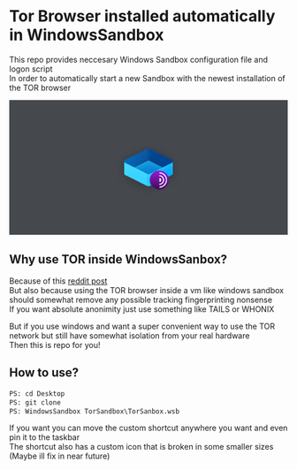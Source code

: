 # Tor Browser installed automatically in WindowsSandbox
This repo provides neccesary Windows Sandbox configuration file and logon script  
In order to automatically start a new Sandbox with the newest installation of the TOR browser  
   
![Banner](/res/Banner.bmp)  
## Why use TOR inside WindowsSanbox?
Because of this [reddit post](https://www.reddit.com/r/TOR/comments/tif9pp/question_about_tor_browser_and_the_windows_release/)   
But also because using the TOR browser inside a vm like windows sandbox should somewhat remove any possible tracking fingerprinting nonsense  
If you want absolute anonimity just use something like TAILS or WHONIX   
    
But if you use windows and want a super convenient way to use the TOR network but still have somewhat isolation from your real hardware    
Then this is repo for you!   
## How to use?
```
PS: cd Desktop
PS: git clone   
PS: WindowsSandbox TorSandbox\TorSanbox.wsb  
```
If you want you can move the custom shortcut anywhere you want and even pin it to the taskbar    
The shortcut also has a custom icon that is broken in some smaller sizes (Maybe ill fix in near future)   
